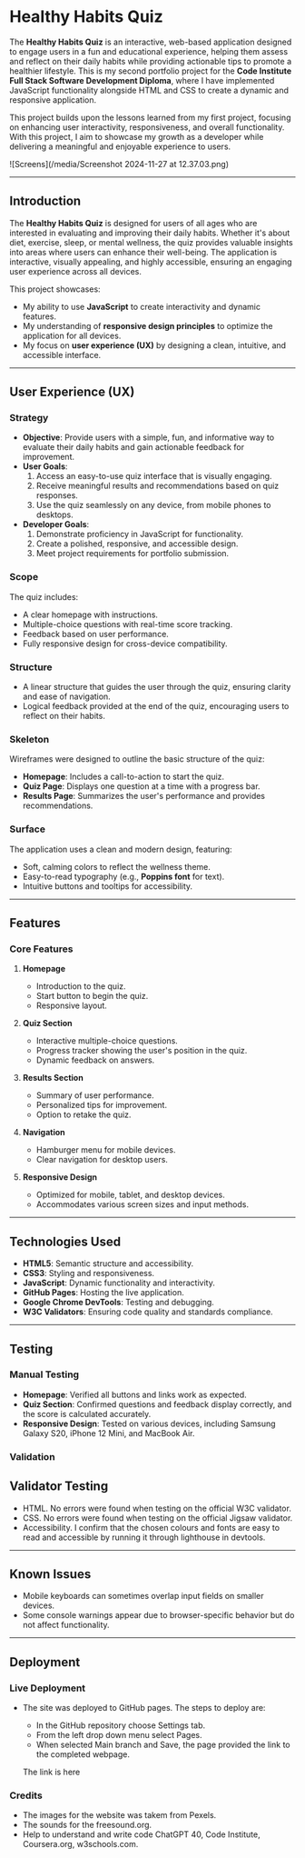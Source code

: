 # Healthy Habits Quiz

The **Healthy Habits Quiz** is an interactive, web-based application designed to engage users in a fun and educational experience, helping them assess and reflect on their daily habits while providing actionable tips to promote a healthier lifestyle. This is my second portfolio project for the **Code Institute Full Stack Software Development Diploma**, where I have implemented JavaScript functionality alongside HTML and CSS to create a dynamic and responsive application.

This project builds upon the lessons learned from my first project, focusing on enhancing user interactivity, responsiveness, and overall functionality. With this project, I aim to showcase my growth as a developer while delivering a meaningful and enjoyable experience to users.

![Screens](/media/Screenshot 2024-11-27 at 12.37.03.png)

---

## Introduction

The **Healthy Habits Quiz** is designed for users of all ages who are interested in evaluating and improving their daily habits. Whether it's about diet, exercise, sleep, or mental wellness, the quiz provides valuable insights into areas where users can enhance their well-being. The application is interactive, visually appealing, and highly accessible, ensuring an engaging user experience across all devices.

This project showcases:
- My ability to use **JavaScript** to create interactivity and dynamic features.
- My understanding of **responsive design principles** to optimize the application for all devices.
- My focus on **user experience (UX)** by designing a clean, intuitive, and accessible interface.

---

## User Experience (UX)

### Strategy
- **Objective**: Provide users with a simple, fun, and informative way to evaluate their daily habits and gain actionable feedback for improvement.
- **User Goals**:
  1. Access an easy-to-use quiz interface that is visually engaging.
  2. Receive meaningful results and recommendations based on quiz responses.
  3. Use the quiz seamlessly on any device, from mobile phones to desktops.
- **Developer Goals**:
  1. Demonstrate proficiency in JavaScript for functionality.
  2. Create a polished, responsive, and accessible design.
  3. Meet project requirements for portfolio submission.

### Scope
The quiz includes:
- A clear homepage with instructions.
- Multiple-choice questions with real-time score tracking.
- Feedback based on user performance.
- Fully responsive design for cross-device compatibility.

### Structure
- A linear structure that guides the user through the quiz, ensuring clarity and ease of navigation.
- Logical feedback provided at the end of the quiz, encouraging users to reflect on their habits.

### Skeleton
Wireframes were designed to outline the basic structure of the quiz:
- **Homepage**: Includes a call-to-action to start the quiz.
- **Quiz Page**: Displays one question at a time with a progress bar.
- **Results Page**: Summarizes the user's performance and provides recommendations.

### Surface
The application uses a clean and modern design, featuring:
- Soft, calming colors to reflect the wellness theme.
- Easy-to-read typography (e.g., **Poppins font** for text).
- Intuitive buttons and tooltips for accessibility.

---

## Features

### Core Features
1. **Homepage**
   - Introduction to the quiz.
   - Start button to begin the quiz.
   - Responsive layout.

2. **Quiz Section**
   - Interactive multiple-choice questions.
   - Progress tracker showing the user's position in the quiz.
   - Dynamic feedback on answers.

3. **Results Section**
   - Summary of user performance.
   - Personalized tips for improvement.
   - Option to retake the quiz.

4. **Navigation**
   - Hamburger menu for mobile devices.
   - Clear navigation for desktop users.

5. **Responsive Design**
   - Optimized for mobile, tablet, and desktop devices.
   - Accommodates various screen sizes and input methods.

---

## Technologies Used

- **HTML5**: Semantic structure and accessibility.
- **CSS3**: Styling and responsiveness.
- **JavaScript**: Dynamic functionality and interactivity.
- **GitHub Pages**: Hosting the live application.
- **Google Chrome DevTools**: Testing and debugging.
- **W3C Validators**: Ensuring code quality and standards compliance.

---

## Testing

### Manual Testing
- **Homepage**: Verified all buttons and links work as expected.
- **Quiz Section**: Confirmed questions and feedback display correctly, and the score is calculated accurately.
- **Responsive Design**: Tested on various devices, including Samsung Galaxy S20, iPhone 12 Mini, and MacBook Air.

### Validation
## Validator Testing

* HTML. No errors were found when testing on the official W3C validator.
* CSS. No errors were found when testing on the official Jigsaw validator.
* Accessibility. I confirm that the chosen colours and fonts are easy to read and accessible by running it through lighthouse in devtools.


---

## Known Issues

- Mobile keyboards can sometimes overlap input fields on smaller devices.
- Some console warnings appear due to browser-specific behavior but do not affect functionality.

---

## Deployment

### Live Deployment
* The site was deployed to GitHub pages. The steps to deploy are:
  - In the GitHub repository choose Settings tab.
  - From the left drop down menu select Pages.
  - When selected Main branch and Save, the page provided the link to the completed webpage.

  The link is here 

### Credits 

* The images for the website was takem from Pexels.
* The sounds for the freesound.org.
* Help to understand and write code ChatGPT 40, Code Institute, Coursera.org, w3schools.com.




